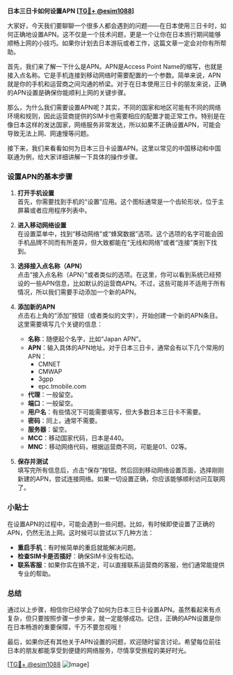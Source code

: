 **日本三日卡如何设置APN [[TG💪+ @esim1088](https://t.me/s/esim1088)]**

大家好，今天我们要聊聊一个很多人都会遇到的问题——在日本使用三日卡时，如何正确地设置APN。这不仅是一个技术问题，更是一个让你在日本旅行期间能够顺畅上网的小技巧。如果你计划去日本游玩或者工作，这篇文章一定会对你有所帮助。

首先，我们来了解一下什么是APN。APN是Access Point Name的缩写，也就是接入点名称。它是手机连接到移动网络时需要配置的一个参数。简单来说，APN就是你的手机和运营商之间沟通的桥梁。对于在日本使用三日卡的朋友来说，正确的APN设置是确保你能顺利上网的关键步骤。

那么，为什么我们需要设置APN呢？其实，不同的国家和地区可能有不同的网络环境和规则，因此运营商提供的SIM卡也需要相应的配置才能正常工作。特别是在像日本这样的发达国家，网络服务非常发达，所以如果不正确设置APN，可能会导致无法上网、网速慢等问题。

接下来，我们来看看如何为日本三日卡设置APN。这里以常见的中国移动和中国联通为例，给大家详细讲解一下具体的操作步骤。

### 设置APN的基本步骤

1. **打开手机设置**  
   首先，你需要找到手机的“设置”应用。这个图标通常是一个齿轮形状，位于主屏幕或者应用程序列表中。

2. **进入移动网络设置**  
   在设置菜单中，找到“移动网络”或“蜂窝数据”选项。这个选项的名字可能会因手机品牌不同而有所差异，但大致都能在“无线和网络”或者“连接”类别下找到。

3. **选择接入点名称（APN）**  
   点击“接入点名称（APN）”或者类似的选项。在这里，你可以看到系统已经预设的一些APN信息，比如默认的运营商APN。不过，这些可能并不适用于所有情况，所以我们需要手动添加一个新的APN。

4. **添加新的APN**  
   点击右上角的“添加”按钮（或者类似的文字），开始创建一个新的APN条目。这里需要填写几个关键的信息：

   - **名称**：随便起个名字，比如“Japan APN”。
   - **APN**：输入具体的APN地址。对于日本三日卡，通常会有以下几个常用的APN：
     - CMNET
     - CMWAP
     - 3gpp
     - epc.tmobile.com
   - **代理**：一般留空。
   - **端口**：一般留空。
   - **用户名**：有些情况下可能需要填写，但大多数日本三日卡不需要。
   - **密码**：同上，通常不需要。
   - **服务器**：留空。
   - **MCC**：移动国家代码，日本是440。
   - **MNC**：移动网络代码，根据运营商不同，可能是01、02等。

5. **保存并测试**  
   填写完所有信息后，点击“保存”按钮。然后回到移动网络设置页面，选择刚刚新建的APN，尝试连接网络。如果一切设置正确，你应该能够顺利访问互联网了。

### 小贴士

在设置APN的过程中，可能会遇到一些问题。比如，有时候即使设置了正确的APN，仍然无法上网。这时候可以尝试以下几种方法：

- **重启手机**：有时候简单的重启就能解决问题。
- **检查SIM卡是否插好**：确保SIM卡没有松动。
- **联系客服**：如果你实在搞不定，可以直接联系运营商的客服，他们通常能提供专业的帮助。

### 总结

通过以上步骤，相信你已经学会了如何为日本三日卡设置APN。虽然看起来有点复杂，但只要按照步骤一步步来，就一定能够成功。记住，正确的APN设置是你在日本畅游的重要保障，千万不要忽视哦！

最后，如果你还有其他关于APN设置的问题，欢迎随时留言讨论。希望每位前往日本的朋友都能享受到便捷的网络服务，尽情享受旅程的美好时光。

[[TG💪+ @esim1088](https://t.me/s/esim1088) ![Image](https://i.postimg.cc/4NQfJmqS/Snipaste-2025-05-13-00-14-12.png)]